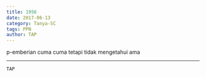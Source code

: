 ```yaml
---
title: 1956
date: 2017-06-13
category: Tanya-SC
tags: PPN
author: TAP
---
```


p-emberian cuma cuma tetapi tidak mengetahui ama

---



`TAP`
